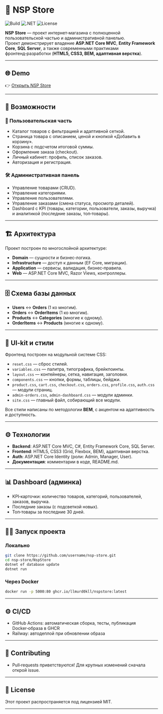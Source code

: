 # 🛒 NSP Store

![Build](https://github.com/username/nsp-store/actions/workflows/docker-build.yml/badge.svg)
![.NET](https://img.shields.io/badge/.NET-8.0-blue)
![License](https://img.shields.io/badge/license-MIT-green)

**NSP Store** — проект интернет‑магазина с полноценной пользовательской частью и административной панелью.  
Проект демонстрирует владение **ASP.NET Core MVC**, **Entity Framework Core**, **SQL Server**, а также современными практиками фронтенд‑разработки (**HTML5, CSS3, BEM, адаптивная верстка**).

---

## 🌐 Demo
👉 [Открыть NSP Store]([https://nspstore.railway.app](https://nspstore-production.up.railway.app))  

---

## 🚀 Возможности

### 👤 Пользовательская часть
- Каталог товаров с фильтрацией и адаптивной сеткой.
- Страница товара с описанием, ценой и кнопкой «Добавить в корзину».
- Корзина с подсчетом итоговой суммы.
- Оформление заказа (checkout).
- Личный кабинет: профиль, список заказов.
- Авторизация и регистрация.

### 🛠 Административная панель
- Управление товарами (CRUD).
- Управление категориями.
- Управление пользователями.
- Управление заказами (смена статуса, просмотр деталей).
- Dashboard с KPI (товары, категории, пользователи, заказы, выручка) и аналитикой (последние заказы, топ‑товары).

---

## 🏗 Архитектура

Проект построен по многослойной архитектуре:

- **Domain** — сущности и бизнес‑логика.
- **Infrastructure** — доступ к данным (EF Core, миграции).
- **Application** — сервисы, валидация, бизнес‑правила.
- **Web** — ASP.NET Core MVC, Razor Views, контроллеры.

---

## 🗄 Схема базы данных

- **Users** ↔ **Orders** (1 ко многим).  
- **Orders** ↔ **OrderItems** (1 ко многим).  
- **Products** ↔ **Categories** (многие к одному).  
- **OrderItems** ↔ **Products** (многие к одному).  

---

## 🎨 UI‑kit и стили

Фронтенд построен на модульной системе CSS:

- `reset.css` — сброс стилей.
- `variables.css` — палитра, типографика, брейкпоинты.
- `layout.css` — контейнеры, сетка, навигация, заголовки.
- `components.css` — кнопки, формы, таблицы, бейджи.
- `product.css`, `cart.css`, `checkout.css`, `orders.css`, `profile.css`, `auth.css` — модули страниц.
- `admin-orders.css`, `admin-dashboard.css` — модули админки.
- `site.css` — главный файл, собирающий все модули.

Все стили написаны по методологии **BEM**, с акцентом на адаптивность и доступность.

---

## ⚙️ Технологии

- **Backend**: ASP.NET Core MVC, C#, Entity Framework Core, SQL Server.  
- **Frontend**: HTML5, CSS3 (Grid, Flexbox, BEM), адаптивная верстка.  
- **Auth**: ASP.NET Core Identity (роли: Admin, Manager, User).  
- **Документация**: комментарии в коде, README.md.  

---

## 📊 Dashboard (админка)

- KPI‑карточки: количество товаров, категорий, пользователей, заказов, выручка.  
- Последние заказы (с подсветкой новых).  
- Топ‑товары за последние 30 дней.  

---

## 🧑‍💻 Запуск проекта

### Локально
```bash
git clone https://github.com/username/nsp-store.git
cd nsp-store/NspStore
dotnet ef database update
dotnet run
```
### Через Docker
```bash
docker run -p 5000:80 ghcr.io/llmurd0kll/nspstore:latest
```

---

## ⚙️ CI/CD
- GitHub Actions: автоматическая сборка, тесты, публикация Docker‑образа в GHCR
- Railway: автодеплой при обновлении образа

---

## 🤝 Contributing
- Pull‑requests приветствуются! Для крупных изменений сначала открой issue.

---

## 📄 License
Этот проект распространяется под лицензией MIT.

---
